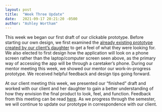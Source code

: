 ```yaml
---
layout: post
title:  "Week Three Update"
date:   2021-09-17 20:21:20 -0500
author: "Ashley Wortham"
---
```

This week we began our first draft of our clickable prototype.  Before starting our own design, we first examined the [already existing prototype created by our client’s daughter](https://framer.com/projects/BigWordsWireframes--4ZppLRh7YOHdUekj7i0L-cR90L?utm_source=iterable) to get a feel of what they were looking for.  We also elected to first design how the application will look on a phone screen rather than the laptop/computer screen seen above, as the primary way of accessing the app will be through a caretaker’s phone.  During our mentor meeting this week, we showed our mentor our work-in-progress prototype.  We received helpful feedback and design tips going forward.

At our client meeting this week, we presented our “finished” draft and worked with our client and her daughter to gain a better understanding of how they envision the final product to look, feel, and function.  Feedback from this meeting can be read [here](https://docs.google.com/document/d/1mW053XBo648DJ40ZNsKeO17EeD8Vy6GlM4noXBamHbo/edit?usp=sharing).  As we progress through the semester, we will continue to update our prototype in correspondence with our client.
